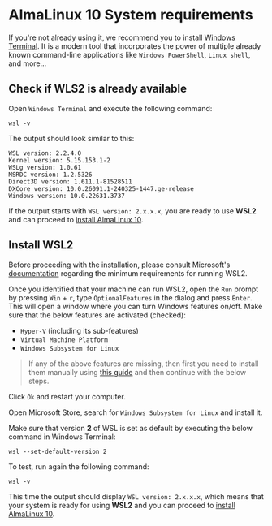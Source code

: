 # AlmaLinux 10 System requirements

If you're not already using it, we recommend you to install [Windows Terminal](https://apps.microsoft.com/detail/9n0dx20hk701?hl=en-US&gl=US).
It is a modern tool that incorporates the power of multiple already known command-line applications like `Windows PowerShell`, `Linux shell`, and more...

## Check if WLS2 is already available

Open `Windows Terminal` and execute the following command:

```shell
wsl -v
```

The output should look similar to this:

```text
WSL version: 2.2.4.0
Kernel version: 5.15.153.1-2
WSLg version: 1.0.61
MSRDC version: 1.2.5326
Direct3D version: 1.611.1-81528511
DXCore version: 10.0.26091.1-240325-1447.ge-release
Windows version: 10.0.22631.3737
```

If the output starts with `WSL version: 2.x.x.x`, you are ready to use **WSL2** and can proceed to [install AlmaLinux 10](installation.md).

## Install WSL2

Before proceeding with the installation, please consult Microsoft's [documentation](https://learn.microsoft.com/en-us/windows/wsl/install#prerequisites) regarding the minimum requirements for running WSL2.

Once you identified that your machine can run WSL2, open the `Run` prompt by pressing `Win` + `r`, type `OptionalFeatures` in the dialog and press `Enter`.
This will open a window where you can turn Windows features on/off.
Make sure that the below features are activated (checked):

* `Hyper-V` (including its sub-features)
* `Virtual Machine Platform`
* `Windows Subsystem for Linux`

> If any of the above features are missing, then first you need to install them manually using [this guide](https://docs.microsoft.com/en-us/windows/wsl/install-manual) and then continue with the below steps.

Click `Ok` and restart your computer.

Open Microsoft Store, search for `Windows Subsystem for Linux` and install it.

Make sure that version **2** of WSL is set as default by executing the below command in Windows Terminal:

```shell
wsl --set-default-version 2
```

To test, run again the following command:

```shell
wsl -v
```

This time the output should display `WSL version: 2.x.x.x`, which means that your system is ready for using **WSL2** and you can proceed to [install AlmaLinux 10](installation.md).
